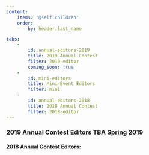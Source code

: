 ```yaml
---
content:
    items: '@self.children'
    order:
        by: header.last_name

tabs:
    -
        id: annual-editors-2019
        title: 2019 Annual Contest
        filter: 2019-editor
        coming_soon: true
    -
        id: mini-editors
        title: Mini-Event Editors
        filter: mini
    -
        id: annual-editors-2018
        title: 2018 Annual Contest
        filter: 2018-editor
---
```


### 2019 Annual Contest Editors TBA Spring 2019

#### 2018 Annual Contest Editors: